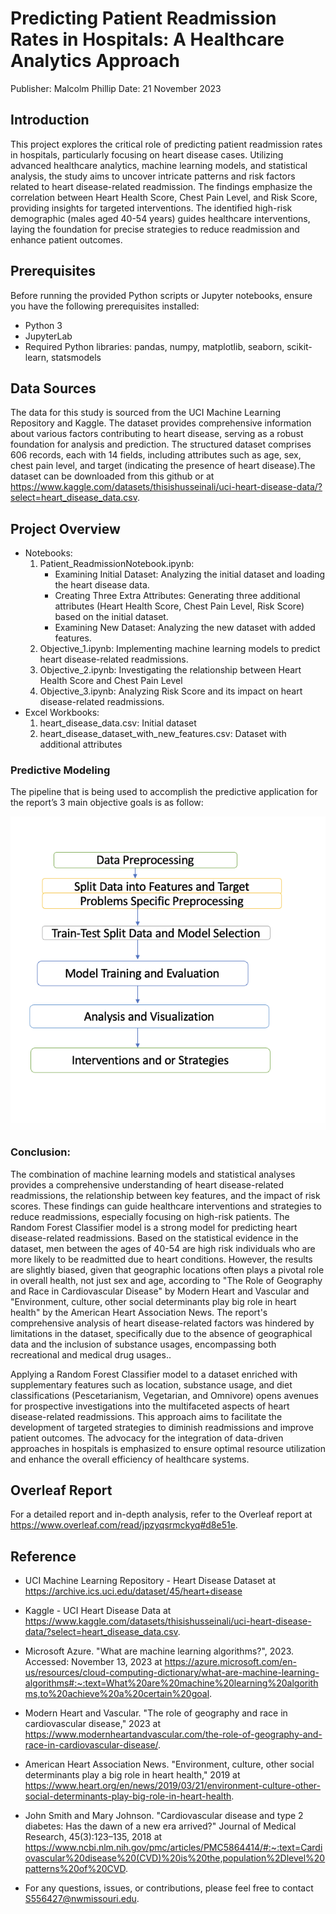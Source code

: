 # Predicting Patient Readmission Rates in Hospitals: A Healthcare Analytics Approach
Publisher: Malcolm Phillip
Date:  21 November 2023

## Introduction
This project explores the critical role of predicting patient readmission rates in hospitals, particularly focusing on heart disease cases. Utilizing advanced healthcare analytics, machine learning models, and statistical analysis, the study aims to uncover intricate patterns and risk factors related to heart disease-related readmission. The findings emphasize the correlation between Heart Health Score, Chest Pain Level, and Risk Score, providing insights for targeted interventions. The identified high-risk demographic (males aged 40-54 years) guides healthcare interventions, laying the foundation for precise strategies to reduce readmission and enhance patient outcomes.

## Prerequisites
Before running the provided Python scripts or Jupyter notebooks, ensure you have the following prerequisites installed:
- Python 3
- JupyterLab
- Required Python libraries: pandas, numpy, matplotlib, seaborn, scikit-learn, statsmodels

## Data Sources
The data for this study is sourced from the UCI Machine Learning Repository and Kaggle. The dataset provides comprehensive information about various factors contributing to heart disease, serving as a robust foundation for analysis and prediction. The structured dataset comprises 606 records, each with 14 fields, including attributes such as age, sex, chest pain level, and target (indicating the presence of heart disease).The dataset can be downloaded from this github or at https://www.kaggle.com/datasets/thisishusseinali/uci-heart-disease-data/?select=heart_disease_data.csv.

## Project Overview
- Notebooks:
    1. Patient_ReadmissionNotebook.ipynb:
        - Examining Initial Dataset: Analyzing the initial dataset and loading the heart disease data.
        - Creating Three Extra Attributes: Generating three additional attributes (Heart Health Score, Chest Pain Level, Risk Score) based on the initial dataset.
        - Examining New Dataset: Analyzing the new dataset with added features.
    2. Objective_1.ipynb: Implementing machine learning models to predict heart disease-related readmissions.
    3. Objective_2.ipynb: Investigating the relationship between Heart Health Score and Chest Pain Level
    4. Objective_3.ipynb: Analyzing Risk Score and its impact on heart disease-related readmissions.
- Excel Workbooks:
    1. heart_disease_data.csv: Initial dataset
    2. heart_disease_dataset_with_new_features.csv: Dataset with additional attributes

### Predictive Modeling
The pipeline that is being used to accomplish the predictive application for the report’s
3 main objective goals is as follow:

![Alt text](<Screenshot 2023-11-13 at 7.07.05 PM.png>)

### Conclusion:
The combination of machine learning models and statistical analyses provides a comprehensive understanding of heart disease-related readmissions, the relationship between key features, and the impact of risk scores. These findings can guide healthcare interventions and strategies to reduce readmissions, especially focusing on high-risk patients. The Random Forest Classifier model is a strong model for predicting heart disease-related readmissions. Based on the statistical evidence in the dataset, men between the ages of 40-54 are high risk individuals who are more likely to be readmitted due to heart conditions. However, the results are slightly biased, given that geographic locations often plays a pivotal role in overall health, not just sex and age, according to "The Role of Geography and Race in Cardiovascular Disease" by Modern Heart and Vascular and "Environment, culture, other social determinants play big role in heart health" by the American Heart Association News. The report's comprehensive analysis of heart disease-related factors was hindered by limitations in the dataset, specifically due to the absence of geographical data and the inclusion of substance usages, encompassing both recreational and medical drug usages.. 

Applying a Random Forest Classifier model to a dataset enriched with supplementary features such as location, substance usage, and diet classifications (Pescetarianism, Vegetarian, and Omnivore) opens avenues for prospective investigations into the multifaceted aspects of heart disease-related readmissions. This approach aims to facilitate the development of targeted strategies to diminish readmissions and improve patient outcomes. The advocacy for the integration of data-driven approaches in hospitals is emphasized to ensure optimal resource utilization and enhance the overall efficiency of healthcare systems.


## Overleaf Report
For a detailed report and in-depth analysis, refer to the Overleaf report at https://www.overleaf.com/read/jpzyqsrmckyq#d8e51e.

## Reference

- UCI Machine Learning Repository - Heart Disease Dataset at https://archive.ics.uci.edu/dataset/45/heart+disease
- Kaggle - UCI Heart Disease Data at https://www.kaggle.com/datasets/thisishusseinali/uci-heart-disease-data/?select=heart_disease_data.csv. 
- Microsoft Azure. "What are machine learning algorithms?", 2023. Accessed: November 13, 2023 at https://azure.microsoft.com/en-us/resources/cloud-computing-dictionary/what-are-machine-learning-algorithms#:~:text=What%20are%20machine%20learning%20algorithms,to%20achieve%20a%20certain%20goal. 
- Modern Heart and Vascular. "The role of geography and race in cardiovascular disease," 2023 at https://www.modernheartandvascular.com/the-role-of-geography-and-race-in-cardiovascular-disease/. 
- American Heart Association News. "Environment, culture, other social determinants play a big role in heart health," 2019 at https://www.heart.org/en/news/2019/03/21/environment-culture-other-social-determinants-play-big-role-in-heart-health. 
- John Smith and Mary Johnson. "Cardiovascular disease and type 2 diabetes: Has the dawn of a new era arrived?" Journal of Medical Research, 45(3):123–135, 2018 at https://www.ncbi.nlm.nih.gov/pmc/articles/PMC5864414/#:~:text=Cardiovascular%20disease%20(CVD)%20is%20the,population%2Dlevel%20patterns%20of%20CVD. 

- For any questions, issues, or contributions, please feel free to contact S556427@nwmissouri.edu. 